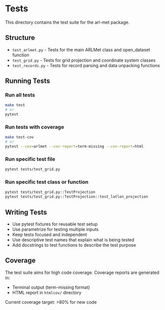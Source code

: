 # Tests

This directory contains the test suite for the arl-met package.

## Structure

- `test_arlmet.py` - Tests for the main ARLMet class and open_dataset function
- `test_grid.py` - Tests for grid projection and coordinate system classes
- `test_records.py` - Tests for record parsing and data unpacking functions

## Running Tests

### Run all tests
```bash
make test
# or
pytest
```

### Run tests with coverage
```bash
make test-cov
# or
pytest --cov=arlmet --cov-report=term-missing --cov-report=html
```

### Run specific test file
```bash
pytest tests/test_grid.py
```

### Run specific test class or function
```bash
pytest tests/test_grid.py::TestProjection
pytest tests/test_grid.py::TestProjection::test_latlon_projection
```

## Writing Tests

- Use pytest fixtures for reusable test setup
- Use parametrize for testing multiple inputs
- Keep tests focused and independent
- Use descriptive test names that explain what is being tested
- Add docstrings to test functions to describe the test purpose

## Coverage

The test suite aims for high code coverage. Coverage reports are generated in:
- Terminal output (term-missing format)
- HTML report in `htmlcov/` directory

Current coverage target: >80% for new code
